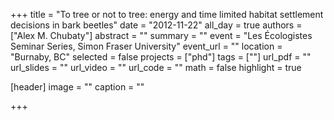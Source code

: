 +++
title = "To tree or not to tree: energy and time limited habitat settlement decisions in bark beetles"
date = "2012-11-22"
all_day = true
authors = ["Alex M. Chubaty"]
abstract = ""
summary = ""
event = "Les Écologistes Seminar Series, Simon Fraser University"
event_url = ""
location = "Burnaby, BC"
selected = false
projects = ["phd"]
tags = [""]
url_pdf = ""
url_slides = ""
url_video = ""
url_code = ""
math = false
highlight = true

[header]
image = ""
caption = ""

+++
